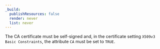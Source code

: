 ```yaml
---
_build:
  publishResources: false
  render: never
  list: never
---
```


The CA certificate must be self-signed and, in the certificate setting  `X509v3 Basic Constraints`, the attribute `CA` must be set to `TRUE`.